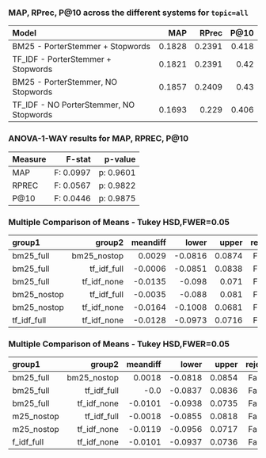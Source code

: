  
### MAP, RPrec, P@10 across the different systems for `topic=all`
| Model                                   |    MAP |   RPrec |   P@10 |
|:----------------------------------------|-------:|--------:|-------:|
| BM25 - PorterStemmer + Stopwords        | 0.1828 |  0.2391 |  0.418 |
| TF_IDF - PorterStemmer + Stopwords      | 0.1821 |  0.2391 |  0.42  |
| BM25 - PorterStemmer, NO Stopwords      | 0.1857 |  0.2409 |  0.43  |
| TF_IDF - NO PorterStemmer, NO Stopwords | 0.1693 |  0.229  |  0.406 |

### ANOVA-1-WAY results for MAP, RPREC, P@10
| Measure |    F-stat |  p-value  | 
|:--------|----------:|----------:| 
| MAP     | F: 0.0997 | p: 0.9601 |
| RPREC   | F: 0.0567 | p: 0.9822 |
| P@10    | F: 0.0446 | p: 0.9875 |



### Multiple Comparison of Means - Tukey HSD,FWER=0.05  

|    group1   |    group2   | meandiff |  lower  | upper  |  reject |
|:------------|------------:|---------:|--------:|-------:|--------:|
|  bm25_full  | bm25_nostop |  0.0029  | -0.0816 | 0.0874 |  False  |
|  bm25_full  | tf_idf_full | -0.0006  | -0.0851 | 0.0838 |  False  |
|  bm25_full  | tf_idf_none | -0.0135  |  -0.098 | 0.071  |  False  |
| bm25_nostop | tf_idf_full | -0.0035  |  -0.088 | 0.081  |  False  |
| bm25_nostop | tf_idf_none | -0.0164  | -0.1008 | 0.0681 |  False  |
| tf_idf_full | tf_idf_none | -0.0128  | -0.0973 | 0.0716 |  False  |


### Multiple Comparison of Means - Tukey HSD,FWER=0.05  

|   group1   |    group2   | meandiff |  lower  | upper  | reject |
|:-----------|------------:|---------:|--------:|-------:|-------:|
| bm25_full  | bm25_nostop |  0.0018  | -0.0818 | 0.0854 | False  |
| bm25_full  | tf_idf_full |   -0.0   | -0.0837 | 0.0836 | False  |
| bm25_full  | tf_idf_none | -0.0101  | -0.0938 | 0.0735 | False  |
| m25_nostop | tf_idf_full | -0.0018  | -0.0855 | 0.0818 | False  |
| m25_nostop | tf_idf_none | -0.0119  | -0.0956 | 0.0717 | False  |
| f_idf_full | tf_idf_none | -0.0101  | -0.0937 | 0.0736 | False  |
